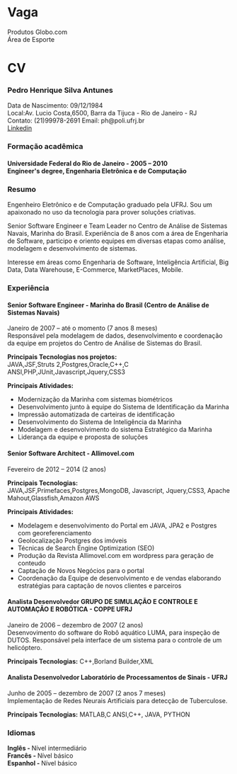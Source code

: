 Vaga
====

Produtos Globo.com
<br/>
Área de Esporte

CV
==

<h3>Pedro Henrique Silva Antunes</h3>
Data de Nascimento: 09/12/1984<br/>
Local:Av. Lucio Costa,6500, Barra da Tijuca - Rio de Janeiro - RJ<br/>
Contato: (21)99978-2691  Email: ph@poli.ufrj.br <br/> <a href="http://br.linkedin.com/pub/pedro-antunes/93/459/814/">Linkedin</a><br/>

<h3>Formação acadêmica</h3>
<h4>Universidade Federal do Rio de Janeiro - 2005 – 2010<br/>
Engineer's degree, Engenharia Eletrônica e de Computação</h4>

<h3>Resumo</h3>
Engenheiro Eletrônico e de Computação graduado pela UFRJ. Sou um apaixonado no uso da tecnologia para prover soluções criativas.
<br/>

Senior Software Engineer e Team Leader no Centro de Análise de Sistemas Navais, Marinha do Brasil.
Experiência de 8 anos com a área de Engenharia de Software, participo e oriento equipes em diversas etapas como análise, modelagem e desenvolvimento de sistemas.
<br/>

Interesse em áreas como Engenharia de Software, Inteligência Artificial, Big Data, Data Warehouse, E-Commerce, MarketPlaces, Mobile.

<h3>Experiência</h3>
<h4>Senior Software Engineer - Marinha do Brasil (Centro de Análise de Sistemas Navais)</h4>
Janeiro de 2007 – até o momento (7 anos 8 meses)<br/>Responsável pela modelagem de dados, desenvolvimento e coordenação da equipe em projetos do Centro de Análise de Sistemas do Brasil.

<b>Principais Tecnologias nos projetos:</b><br/>
JAVA,JSF,Struts 2,Postgres,Oracle,C++,C ANSI,PHP,JUnit,Javascript,Jquery,CSS3

<b>Principais Atividades:</b>
<ul>
<li>Modernização da Marinha com sistemas biométricos</li>
<li>Desenvolvimento junto à equipe do Sistema de Identificação da Marinha</li>
<li>Impressão automatizada de carteiras de identificação</li>
<li>Desenvolvimento do Sistema de Inteligência da Marinha</li>
<li>Modelagem e desenvolvimento do sistema Estratégico da Marinha</li>
<li>Liderança da equipe e proposta de soluções</li>
</ul>

<h4>Senior Software Architect - Allimovel.com</h4>
Fevereiro de 2012 – 2014 (2 anos)

<b>Principais Tecnologias:</b><br/>
JAVA,JSF,Primefaces,Postgres,MongoDB, Javascript, Jquery,CSS3, Apache Mahout,Glassfish,Amazon AWS

<b>Principais Atividades:</b>
<ul>
<li>Modelagem e desenvolvimento do Portal em JAVA, JPA2 e Postgres com georeferenciamento</li>
<li>Geolocalização Postgres dos imóveis</li>
<li>Técnicas de Search Engine Optimization (SEO)</li>
<li>Produção da Revista Allimovel.com em wordpress para geração de conteudo</li>
<li>Captação de Novos Negócios para o portal</li>
<li>Coordenação da Equipe de desenvolvimento e de vendas elaborando estratégias para captação de novos clientes e parceiros</li>
</ul>

<h4>Analista Desenvolvedor
GRUPO DE SIMULAÇÃO E CONTROLE E AUTOMAÇÃO E ROBÓTICA - COPPE UFRJ</h4>
Janeiro de 2006 – dezembro de 2007 (2 anos)<br/>Desenvovimento do software do Robô aquático LUMA, para inspeção de
DUTOS. Responsável pela interface de um sistema para o controle de um helicóptero.

<b>Principais Tecnologias:</b>
C++,Borland Builder,XML

<h4>Analista Desenvolvedor
Laboratório de Processamentos de Sinais - UFRJ</h4>
Junho de 2005 – dezembro de 2007 (2 anos 7 meses)<br/>Implementação de Redes Neurais Artificiais para detecção de Tuberculose.

<b>Principais Tecnologias:</b>
MATLAB,C ANSI,C++, JAVA, PYTHON

<h3>Idiomas</h3>
<b>Inglês - </b>Nível intermediário<br/>
<b>Francês - </b>Nível básico<br/>
<b>Espanhol - </b> Nível básico<br/>

 
